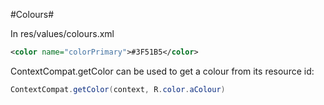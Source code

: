 #Colours#

In res/values/colours.xml

```xml
<color name="colorPrimary">#3F51B5</color>
```

ContextCompat.getColor can be used to get a colour from its resource id:

```java
ContextCompat.getColor(context, R.color.aColour)
```

